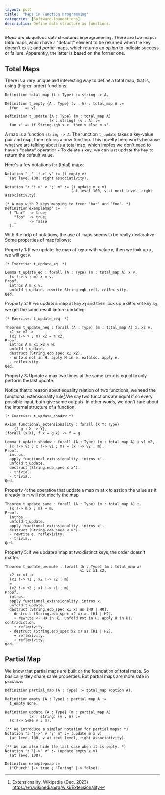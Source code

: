 ```yaml
---
layout: post
title:  "Maps in Function Programming"
categories: [Software-Foundations]
description: Define data structure as functions.
---
```


*Maps* are ubiquitous data structures in programming. There are two maps: *total* maps, which have a "default" element to be returned when the key doesn't exist; and *partial* maps, which returns an *option* to indicate success or failure. Apparently, the latter is based on the former one.
## Total Maps
There is a very unique and interesting way to define a total map, that is, using (higher-order) functions.

```coq
Definition total_map (A : Type) := string -> A.

Definition t_empty {A : Type} (v : A) : total_map A :=
  (fun _ => v).

Definition t_update {A : Type} (m : total_map A)
                    (x : string) (v : A) :=
  fun x' => if String.eqb x x' then v else m x'.
```

A map is a function `string -> A`. The function `t_update` takes a key-value pair and map, then returns a new function. This novelty here works because what we are talking about is a total map, which implies we don't need to have a "delete" operation - To delete a key, we can just update the key to return the default value.

Here's a few notations for (total) maps:

```coq
Notation "'_' '!->' v" := (t_empty v)
  (at level 100, right associativity).

Notation "x '!->' v ';' m" := (t_update m x v)
                              (at level 100, v at next level, right associativity).

(* A map with 2 keys mapping to true: "bar" and "foo". *) 
Definition examplemap' :=
  ( "bar" !-> true;
    "foo" !-> true;
    _     !-> false
  ).
```

With the help of notations, the use of maps seems to be really declarative. Some properties of map follows:

Property 1: If we update the map at key $x$ with value $v$, then we look up $x$, we will get $v$.

```coq
(* Exercise: t_update_eq  *)

Lemma t_update_eq : forall (A : Type) (m : total_map A) x v,
  (x !-> v ; m) x = v.
Proof.
  intros A m x v.
  unfold t_update. rewrite String.eqb_refl. reflexivity.
Qed.
```

Property 2: If we update a map at key $x_1$ and then look up a different key $x_2$, we get the same result before updating.

```coq
(* Exercise: t_update_neq  *)

Theorem t_update_neq : forall (A : Type) (m : total_map A) x1 x2 v,
  x1 <> x2 ->
  (x1 !-> v ; m) x2 = m x2.
Proof.
  intros A m x1 x2 v H.
  unfold t_update.
  destruct (String.eqb_spec x1 x2).
  - unfold not in H. apply H in e. exfalso. apply e.
  - reflexivity.
Qed.  
```

Property 3: Update a map two times at the same key $x$ is equal to only perform the last update.

Notice that to reason about equality relation of two functions, we need the functional extensionality rule[^1].We say two functions are equal if on every possible input, both give same outputs. In other words, we don't care about the internal structure of a function.

```coq
(* Exercise: t_update_shadow *)

Axiom functional_extensionality : forall {X Y: Type}
    {f g : X -> Y},
(forall (x:X), f x = g x) -> f = g.

Lemma t_update_shadow : forall (A : Type) (m : total_map A) x v1 v2,
  (x !-> v2 ; x !-> v1 ; m) = (x !-> v2 ; m).
Proof.
  intros.
  apply functional_extensionality. intros x'.
  unfold t_update.
  destruct (String.eqb_spec x x').
  - trivial.
  - trivial.
Qed.  
```

Property 4: the operation that update a map m at x to assign the value as it already in m will not modify the map 

```coq
Theorem t_update_same : forall (A : Type) (m : total_map A) x,
  (x !-> m x ; m) = m.
Proof.
  intros.
  unfold t_update.
  apply functional_extensionality. intros x'.
  destruct (String.eqb_spec x x').
  - rewrite e. reflexivity.
  - trivial.
Qed. 

```

Property 5: if we update a map at two distinct keys, the order doesn't matter.

```coq
Theorem t_update_permute : forall (A : Type) (m : total_map A)
                                  v1 v2 x1 x2,
  x2 <> x1 ->
  (x1 !-> v1 ; x2 !-> v2 ; m)
  =
  (x2 !-> v2 ; x1 !-> v1 ; m).
Proof.
  intros.
  apply functional_extensionality. intros x.
  unfold t_update.
  destruct (String.eqb_spec x1 x) as [H0 | H0].
  - destruct (String.eqb_spec x2 x) as [H1 | H2].
    + rewrite <- H0 in H1. unfold not in H. apply H in H1. contradiction.
    + reflexivity.
  - destruct (String.eqb_spec x2 x) as [H1 | H2].
    + reflexivity.
    + reflexivity.
Qed.
```

## Partial Map

We know that partial maps are built on the foundation of total maps. So basically they share same properties. But partial maps are more safe in practice.

```coq
Definition partial_map (A : Type) := total_map (option A).

Definition empty {A : Type} : partial_map A :=
  t_empty None.

Definition update {A : Type} (m : partial_map A)
           (x : string) (v : A) :=
  (x !-> Some v ; m).

(** We introduce a similar notation for partial maps: *)
Notation "x '|->' v ';' m" := (update m x v)
  (at level 100, v at next level, right associativity).

(** We can also hide the last case when it is empty. *)
Notation "x '|->' v" := (update empty x v)
  (at level 100).

Definition examplepmap :=
  ("Church" |-> true ; "Turing" |-> false).
```

[^1]: Extensionality, Wikipedia (Dec. 2023) https://en.wikipedia.org/wiki/Extensionality